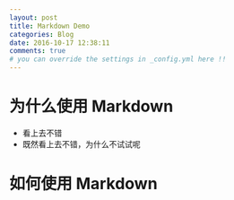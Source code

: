 ```yaml
---
layout: post
title: Markdown Demo
categories: Blog
date: 2016-10-17 12:38:11
comments: true
# you can override the settings in _config.yml here !!
---
```


# 为什么使用 Markdown

* 看上去不错  
* 既然看上去不错，为什么不试试呢  


# 如何使用 Markdown
